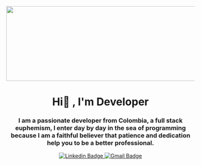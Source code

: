 <div id="header" align="center">
  <img
    src="https://media.giphy.com/media/w9Sb2fZrLPxHUFxLV2/giphy.gif"
    width="800"
    height="200"   
  />
  <h1 align="center">Hi👋 , I'm Developer</h1>
  <h3 align="center">
    I am a passionate developer from Colombia, a full stack euphemism, I enter
    day by day in the sea of programming because I am a faithful believer that
    patience and dedication help you to be a better professional.
  </h3>
</div>

<div id="badges" align="center">
  <a href="https://www.linkedin.com/in/Ellisvelandia">
    <img
      src="https://img.shields.io/badge/-Ellisvelandia-blue?style=flat-square&logo=Linkedin&logoColor=white&link"
      alt="Linkedin Badge"
    />
  </a>
  <a href="mailto:eyis619@gmail.com">
    <img
      src="https://img.shields.io/badge/-Eyis619@gmail.com-c14438?style=flat-square&logo=Gmail&logoColor=white&link=mailto:eyis619@gmail.com"
      alt="Gmail Badge"
    />
  </a>
</div>
